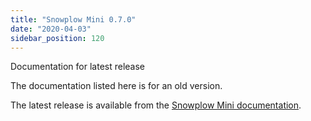```yaml
---
title: "Snowplow Mini 0.7.0"
date: "2020-04-03"
sidebar_position: 120
---
```


Documentation for latest release

The documentation listed here is for an old version.

The latest release is available from the [Snowplow Mini documentation](/docs/pipeline-components-and-applications/snowplow-mini/).
